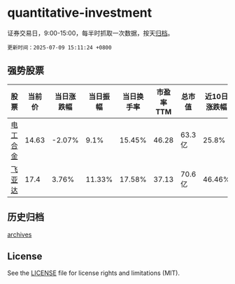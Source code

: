 # quantitative-investment

证券交易日，9:00-15:00，每半时抓取一次数据，按天[归档](archives)。

`更新时间：2025-07-09 15:11:24 +0800`

## 强势股票

|股票|当前价|当日涨跌幅|当日振幅|当日换手率|市盈率TTM|总市值|近10日涨跌幅|
|----|----|----|----|----|----|----|----|
|[电工合金](https://xueqiu.com/S/SZ300697)|14.63|-2.07%|9.1%|15.45%|46.28|63.3亿|25.8%|
|[飞亚达](https://xueqiu.com/S/SZ000026)|17.4|3.76%|11.33%|17.58%|37.13|70.6亿|46.46%|

## 历史归档

[archives](archives)

## License

See the [LICENSE](LICENSE) file for license rights and limitations (MIT).